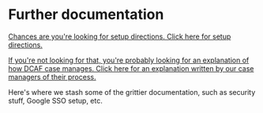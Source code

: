# Further documentation

[Chances are you're looking for setup directions. Click here for setup directions.](SETUP.md)

[If you're not looking for that, you're probably looking for an explanation of how DCAF case manages. Click here for an explanation written by our case managers of their process.](DCAF_101.md)

Here's where we stash some of the grittier documentation, such as security stuff, Google SSO setup, etc.
